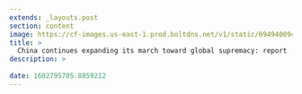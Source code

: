 ```yaml
--- 
extends: _layouts.post 
section: content 
image: https://cf-images.us-east-1.prod.boltdns.net/v1/static/694940094001/700f4b65-dc60-45fc-b7ff-9ee409dcf244/9dcb2787-0cf0-40c0-bad3-0c5716d34e89/1280x720/match/image.jpg 
title: > 
  China continues expanding its march toward global supremacy: report 
description: > 
   
date: 1602795705.8859212 
--- 
```

